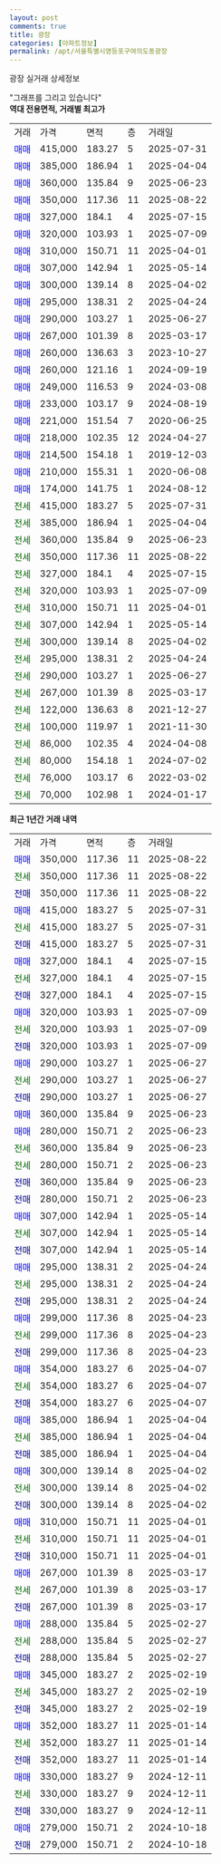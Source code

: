 ```yaml
---
layout: post
comments: true
title: 광장
categories: [아파트정보]
permalink: /apt/서울특별시영등포구여의도동광장
---
```


광장 실거래 상세정보

<script type="text/javascript">
  google.charts.load('current', {'packages':['line', 'corechart']});
  google.charts.setOnLoadCallback(drawChart);

  function drawChart() {
    var data = new google.visualization.DataTable();
    data.addColumn('date', '거래일');
    data.addColumn('number', "매매");
    data.addColumn('number', "전세");
    data.addColumn('number', "전매");

    data.addRows([[new Date(Date.parse("2025-08-22")), 350000, null, null], [new Date(Date.parse("2025-08-22")), null, 350000, null], [new Date(Date.parse("2025-08-22")), null, null, 350000], [new Date(Date.parse("2025-07-31")), 415000, null, null], [new Date(Date.parse("2025-07-31")), null, 415000, null], [new Date(Date.parse("2025-07-31")), null, null, 415000], [new Date(Date.parse("2025-07-15")), 327000, null, null], [new Date(Date.parse("2025-07-15")), null, 327000, null], [new Date(Date.parse("2025-07-15")), null, null, 327000], [new Date(Date.parse("2025-07-09")), 320000, null, null], [new Date(Date.parse("2025-07-09")), null, 320000, null], [new Date(Date.parse("2025-07-09")), null, null, 320000], [new Date(Date.parse("2025-06-27")), 290000, null, null], [new Date(Date.parse("2025-06-27")), null, 290000, null], [new Date(Date.parse("2025-06-27")), null, null, 290000], [new Date(Date.parse("2025-06-23")), 360000, null, null], [new Date(Date.parse("2025-06-23")), 280000, null, null], [new Date(Date.parse("2025-06-23")), null, 360000, null], [new Date(Date.parse("2025-06-23")), null, 280000, null], [new Date(Date.parse("2025-06-23")), null, null, 360000], [new Date(Date.parse("2025-06-23")), null, null, 280000], [new Date(Date.parse("2025-05-14")), 307000, null, null], [new Date(Date.parse("2025-05-14")), null, 307000, null], [new Date(Date.parse("2025-05-14")), null, null, 307000], [new Date(Date.parse("2025-04-24")), 295000, null, null], [new Date(Date.parse("2025-04-24")), null, 295000, null], [new Date(Date.parse("2025-04-24")), null, null, 295000], [new Date(Date.parse("2025-04-23")), 299000, null, null], [new Date(Date.parse("2025-04-23")), null, 299000, null], [new Date(Date.parse("2025-04-23")), null, null, 299000], [new Date(Date.parse("2025-04-07")), 354000, null, null], [new Date(Date.parse("2025-04-07")), null, 354000, null], [new Date(Date.parse("2025-04-07")), null, null, 354000], [new Date(Date.parse("2025-04-04")), 385000, null, null], [new Date(Date.parse("2025-04-04")), null, 385000, null], [new Date(Date.parse("2025-04-04")), null, null, 385000], [new Date(Date.parse("2025-04-02")), 300000, null, null], [new Date(Date.parse("2025-04-02")), null, 300000, null], [new Date(Date.parse("2025-04-02")), null, null, 300000], [new Date(Date.parse("2025-04-01")), 310000, null, null], [new Date(Date.parse("2025-04-01")), null, 310000, null], [new Date(Date.parse("2025-04-01")), null, null, 310000], [new Date(Date.parse("2025-03-17")), 267000, null, null], [new Date(Date.parse("2025-03-17")), null, 267000, null], [new Date(Date.parse("2025-03-17")), null, null, 267000], [new Date(Date.parse("2025-02-27")), 288000, null, null], [new Date(Date.parse("2025-02-27")), null, 288000, null], [new Date(Date.parse("2025-02-27")), null, null, 288000], [new Date(Date.parse("2025-02-19")), 345000, null, null], [new Date(Date.parse("2025-02-19")), null, 345000, null], [new Date(Date.parse("2025-02-19")), null, null, 345000], [new Date(Date.parse("2025-01-14")), 352000, null, null], [new Date(Date.parse("2025-01-14")), null, 352000, null], [new Date(Date.parse("2025-01-14")), null, null, 352000], [new Date(Date.parse("2024-12-11")), 330000, null, null], [new Date(Date.parse("2024-12-11")), null, 330000, null], [new Date(Date.parse("2024-12-11")), null, null, 330000], [new Date(Date.parse("2024-10-18")), 279000, null, null], [new Date(Date.parse("2024-10-18")), null, null, 279000]]);

    var options = {
      hAxis: {
        format: 'yyyy/MM/dd'
      },    
      lineWidth: 0,
      pointsVisible: true,    
      title: '최근 1년간 유형별 실거래가 분포',
      legend: { position: 'bottom' }
    };

    var formatter = new google.visualization.NumberFormat({pattern:'###,###'} );
    formatter.format(data, 1);
    formatter.format(data, 2);
    
    setTimeout(function() {
        var chart = new google.visualization.LineChart(document.getElementById('columnchart_material'));
        chart.draw(data, (options));
        document.getElementById('loading').style.display = 'none';
    }, 200);
  }
</script>


<div id="loading" style="z-index:20; display: block; margin-left: 0px">"그래프를 그리고 있습니다"</div>
<div id="columnchart_material" style="width: 95%; margin-left: 0px; display: block"></div>
<!-- contents start -->
<b>역대 전용면적, 거래별 최고가</b>
<table class="sortable">
    <tr>
      <td>거래</td>
      <td>가격</td>
      <td>면적</td>
      <td>층</td>
      <td>거래일</td>
    </tr>
        <tr>
          <td><a style="color: blue">매매</a></td>
          <td>415,000</td>
          <td>183.27</td>
          <td>5</td>
          <td>2025-07-31</td>
        </tr>            <tr>
          <td><a style="color: blue">매매</a></td>
          <td>385,000</td>
          <td>186.94</td>
          <td>1</td>
          <td>2025-04-04</td>
        </tr>            <tr>
          <td><a style="color: blue">매매</a></td>
          <td>360,000</td>
          <td>135.84</td>
          <td>9</td>
          <td>2025-06-23</td>
        </tr>            <tr>
          <td><a style="color: blue">매매</a></td>
          <td>350,000</td>
          <td>117.36</td>
          <td>11</td>
          <td>2025-08-22</td>
        </tr>            <tr>
          <td><a style="color: blue">매매</a></td>
          <td>327,000</td>
          <td>184.1</td>
          <td>4</td>
          <td>2025-07-15</td>
        </tr>            <tr>
          <td><a style="color: blue">매매</a></td>
          <td>320,000</td>
          <td>103.93</td>
          <td>1</td>
          <td>2025-07-09</td>
        </tr>            <tr>
          <td><a style="color: blue">매매</a></td>
          <td>310,000</td>
          <td>150.71</td>
          <td>11</td>
          <td>2025-04-01</td>
        </tr>            <tr>
          <td><a style="color: blue">매매</a></td>
          <td>307,000</td>
          <td>142.94</td>
          <td>1</td>
          <td>2025-05-14</td>
        </tr>            <tr>
          <td><a style="color: blue">매매</a></td>
          <td>300,000</td>
          <td>139.14</td>
          <td>8</td>
          <td>2025-04-02</td>
        </tr>            <tr>
          <td><a style="color: blue">매매</a></td>
          <td>295,000</td>
          <td>138.31</td>
          <td>2</td>
          <td>2025-04-24</td>
        </tr>            <tr>
          <td><a style="color: blue">매매</a></td>
          <td>290,000</td>
          <td>103.27</td>
          <td>1</td>
          <td>2025-06-27</td>
        </tr>            <tr>
          <td><a style="color: blue">매매</a></td>
          <td>267,000</td>
          <td>101.39</td>
          <td>8</td>
          <td>2025-03-17</td>
        </tr>            <tr>
          <td><a style="color: blue">매매</a></td>
          <td>260,000</td>
          <td>136.63</td>
          <td>3</td>
          <td>2023-10-27</td>
        </tr>            <tr>
          <td><a style="color: blue">매매</a></td>
          <td>260,000</td>
          <td>121.16</td>
          <td>1</td>
          <td>2024-09-19</td>
        </tr>            <tr>
          <td><a style="color: blue">매매</a></td>
          <td>249,000</td>
          <td>116.53</td>
          <td>9</td>
          <td>2024-03-08</td>
        </tr>            <tr>
          <td><a style="color: blue">매매</a></td>
          <td>233,000</td>
          <td>103.17</td>
          <td>9</td>
          <td>2024-08-19</td>
        </tr>            <tr>
          <td><a style="color: blue">매매</a></td>
          <td>221,000</td>
          <td>151.54</td>
          <td>7</td>
          <td>2020-06-25</td>
        </tr>            <tr>
          <td><a style="color: blue">매매</a></td>
          <td>218,000</td>
          <td>102.35</td>
          <td>12</td>
          <td>2024-04-27</td>
        </tr>            <tr>
          <td><a style="color: blue">매매</a></td>
          <td>214,500</td>
          <td>154.18</td>
          <td>1</td>
          <td>2019-12-03</td>
        </tr>            <tr>
          <td><a style="color: blue">매매</a></td>
          <td>210,000</td>
          <td>155.31</td>
          <td>1</td>
          <td>2020-06-08</td>
        </tr>            <tr>
          <td><a style="color: blue">매매</a></td>
          <td>174,000</td>
          <td>141.75</td>
          <td>1</td>
          <td>2024-08-12</td>
        </tr>        
        <tr>
              <td><a style="color: darkgreen">전세</a></td>
              <td>415,000</td>
              <td>183.27</td>
              <td>5</td>
              <td>2025-07-31</td>
            </tr>            <tr>
              <td><a style="color: darkgreen">전세</a></td>
              <td>385,000</td>
              <td>186.94</td>
              <td>1</td>
              <td>2025-04-04</td>
            </tr>            <tr>
              <td><a style="color: darkgreen">전세</a></td>
              <td>360,000</td>
              <td>135.84</td>
              <td>9</td>
              <td>2025-06-23</td>
            </tr>            <tr>
              <td><a style="color: darkgreen">전세</a></td>
              <td>350,000</td>
              <td>117.36</td>
              <td>11</td>
              <td>2025-08-22</td>
            </tr>            <tr>
              <td><a style="color: darkgreen">전세</a></td>
              <td>327,000</td>
              <td>184.1</td>
              <td>4</td>
              <td>2025-07-15</td>
            </tr>            <tr>
              <td><a style="color: darkgreen">전세</a></td>
              <td>320,000</td>
              <td>103.93</td>
              <td>1</td>
              <td>2025-07-09</td>
            </tr>            <tr>
              <td><a style="color: darkgreen">전세</a></td>
              <td>310,000</td>
              <td>150.71</td>
              <td>11</td>
              <td>2025-04-01</td>
            </tr>            <tr>
              <td><a style="color: darkgreen">전세</a></td>
              <td>307,000</td>
              <td>142.94</td>
              <td>1</td>
              <td>2025-05-14</td>
            </tr>            <tr>
              <td><a style="color: darkgreen">전세</a></td>
              <td>300,000</td>
              <td>139.14</td>
              <td>8</td>
              <td>2025-04-02</td>
            </tr>            <tr>
              <td><a style="color: darkgreen">전세</a></td>
              <td>295,000</td>
              <td>138.31</td>
              <td>2</td>
              <td>2025-04-24</td>
            </tr>            <tr>
              <td><a style="color: darkgreen">전세</a></td>
              <td>290,000</td>
              <td>103.27</td>
              <td>1</td>
              <td>2025-06-27</td>
            </tr>            <tr>
              <td><a style="color: darkgreen">전세</a></td>
              <td>267,000</td>
              <td>101.39</td>
              <td>8</td>
              <td>2025-03-17</td>
            </tr>            <tr>
              <td><a style="color: darkgreen">전세</a></td>
              <td>122,000</td>
              <td>136.63</td>
              <td>8</td>
              <td>2021-12-27</td>
            </tr>            <tr>
              <td><a style="color: darkgreen">전세</a></td>
              <td>100,000</td>
              <td>119.97</td>
              <td>1</td>
              <td>2021-11-30</td>
            </tr>            <tr>
              <td><a style="color: darkgreen">전세</a></td>
              <td>86,000</td>
              <td>102.35</td>
              <td>4</td>
              <td>2024-04-08</td>
            </tr>            <tr>
              <td><a style="color: darkgreen">전세</a></td>
              <td>80,000</td>
              <td>154.18</td>
              <td>1</td>
              <td>2024-07-02</td>
            </tr>            <tr>
              <td><a style="color: darkgreen">전세</a></td>
              <td>76,000</td>
              <td>103.17</td>
              <td>6</td>
              <td>2022-03-02</td>
            </tr>            <tr>
              <td><a style="color: darkgreen">전세</a></td>
              <td>70,000</td>
              <td>102.98</td>
              <td>1</td>
              <td>2024-01-17</td>
            </tr>        
    
</table>

<b>최근 1년간 거래 내역</b>

<table class="sortable">
    <tr>
      <td>거래</td>
      <td>가격</td>
      <td>면적</td>
      <td>층</td>
      <td>거래일</td>
    </tr>
    <tr>
      <td><a style="color: blue">매매</a></td>
      <td>350,000</td>
      <td>117.36</td>
      <td>11</td>
      <td>2025-08-22</td>
    </tr>          <tr>
      <td><a style="color: darkgreen">전세</a></td>
      <td>350,000</td>
      <td>117.36</td>
      <td>11</td>
      <td>2025-08-22</td>
    </tr>          <tr>
      <td><a style="color: darkblue">전매</a></td>
      <td>350,000</td>
      <td>117.36</td>
      <td>11</td>
      <td>2025-08-22</td>
    </tr>          <tr>
      <td><a style="color: blue">매매</a></td>
      <td>415,000</td>
      <td>183.27</td>
      <td>5</td>
      <td>2025-07-31</td>
    </tr>          <tr>
      <td><a style="color: darkgreen">전세</a></td>
      <td>415,000</td>
      <td>183.27</td>
      <td>5</td>
      <td>2025-07-31</td>
    </tr>          <tr>
      <td><a style="color: darkblue">전매</a></td>
      <td>415,000</td>
      <td>183.27</td>
      <td>5</td>
      <td>2025-07-31</td>
    </tr>          <tr>
      <td><a style="color: blue">매매</a></td>
      <td>327,000</td>
      <td>184.1</td>
      <td>4</td>
      <td>2025-07-15</td>
    </tr>          <tr>
      <td><a style="color: darkgreen">전세</a></td>
      <td>327,000</td>
      <td>184.1</td>
      <td>4</td>
      <td>2025-07-15</td>
    </tr>          <tr>
      <td><a style="color: darkblue">전매</a></td>
      <td>327,000</td>
      <td>184.1</td>
      <td>4</td>
      <td>2025-07-15</td>
    </tr>          <tr>
      <td><a style="color: blue">매매</a></td>
      <td>320,000</td>
      <td>103.93</td>
      <td>1</td>
      <td>2025-07-09</td>
    </tr>          <tr>
      <td><a style="color: darkgreen">전세</a></td>
      <td>320,000</td>
      <td>103.93</td>
      <td>1</td>
      <td>2025-07-09</td>
    </tr>          <tr>
      <td><a style="color: darkblue">전매</a></td>
      <td>320,000</td>
      <td>103.93</td>
      <td>1</td>
      <td>2025-07-09</td>
    </tr>          <tr>
      <td><a style="color: blue">매매</a></td>
      <td>290,000</td>
      <td>103.27</td>
      <td>1</td>
      <td>2025-06-27</td>
    </tr>          <tr>
      <td><a style="color: darkgreen">전세</a></td>
      <td>290,000</td>
      <td>103.27</td>
      <td>1</td>
      <td>2025-06-27</td>
    </tr>          <tr>
      <td><a style="color: darkblue">전매</a></td>
      <td>290,000</td>
      <td>103.27</td>
      <td>1</td>
      <td>2025-06-27</td>
    </tr>          <tr>
      <td><a style="color: blue">매매</a></td>
      <td>360,000</td>
      <td>135.84</td>
      <td>9</td>
      <td>2025-06-23</td>
    </tr>          <tr>
      <td><a style="color: blue">매매</a></td>
      <td>280,000</td>
      <td>150.71</td>
      <td>2</td>
      <td>2025-06-23</td>
    </tr>          <tr>
      <td><a style="color: darkgreen">전세</a></td>
      <td>360,000</td>
      <td>135.84</td>
      <td>9</td>
      <td>2025-06-23</td>
    </tr>          <tr>
      <td><a style="color: darkgreen">전세</a></td>
      <td>280,000</td>
      <td>150.71</td>
      <td>2</td>
      <td>2025-06-23</td>
    </tr>          <tr>
      <td><a style="color: darkblue">전매</a></td>
      <td>360,000</td>
      <td>135.84</td>
      <td>9</td>
      <td>2025-06-23</td>
    </tr>          <tr>
      <td><a style="color: darkblue">전매</a></td>
      <td>280,000</td>
      <td>150.71</td>
      <td>2</td>
      <td>2025-06-23</td>
    </tr>          <tr>
      <td><a style="color: blue">매매</a></td>
      <td>307,000</td>
      <td>142.94</td>
      <td>1</td>
      <td>2025-05-14</td>
    </tr>          <tr>
      <td><a style="color: darkgreen">전세</a></td>
      <td>307,000</td>
      <td>142.94</td>
      <td>1</td>
      <td>2025-05-14</td>
    </tr>          <tr>
      <td><a style="color: darkblue">전매</a></td>
      <td>307,000</td>
      <td>142.94</td>
      <td>1</td>
      <td>2025-05-14</td>
    </tr>          <tr>
      <td><a style="color: blue">매매</a></td>
      <td>295,000</td>
      <td>138.31</td>
      <td>2</td>
      <td>2025-04-24</td>
    </tr>          <tr>
      <td><a style="color: darkgreen">전세</a></td>
      <td>295,000</td>
      <td>138.31</td>
      <td>2</td>
      <td>2025-04-24</td>
    </tr>          <tr>
      <td><a style="color: darkblue">전매</a></td>
      <td>295,000</td>
      <td>138.31</td>
      <td>2</td>
      <td>2025-04-24</td>
    </tr>          <tr>
      <td><a style="color: blue">매매</a></td>
      <td>299,000</td>
      <td>117.36</td>
      <td>8</td>
      <td>2025-04-23</td>
    </tr>          <tr>
      <td><a style="color: darkgreen">전세</a></td>
      <td>299,000</td>
      <td>117.36</td>
      <td>8</td>
      <td>2025-04-23</td>
    </tr>          <tr>
      <td><a style="color: darkblue">전매</a></td>
      <td>299,000</td>
      <td>117.36</td>
      <td>8</td>
      <td>2025-04-23</td>
    </tr>          <tr>
      <td><a style="color: blue">매매</a></td>
      <td>354,000</td>
      <td>183.27</td>
      <td>6</td>
      <td>2025-04-07</td>
    </tr>          <tr>
      <td><a style="color: darkgreen">전세</a></td>
      <td>354,000</td>
      <td>183.27</td>
      <td>6</td>
      <td>2025-04-07</td>
    </tr>          <tr>
      <td><a style="color: darkblue">전매</a></td>
      <td>354,000</td>
      <td>183.27</td>
      <td>6</td>
      <td>2025-04-07</td>
    </tr>          <tr>
      <td><a style="color: blue">매매</a></td>
      <td>385,000</td>
      <td>186.94</td>
      <td>1</td>
      <td>2025-04-04</td>
    </tr>          <tr>
      <td><a style="color: darkgreen">전세</a></td>
      <td>385,000</td>
      <td>186.94</td>
      <td>1</td>
      <td>2025-04-04</td>
    </tr>          <tr>
      <td><a style="color: darkblue">전매</a></td>
      <td>385,000</td>
      <td>186.94</td>
      <td>1</td>
      <td>2025-04-04</td>
    </tr>          <tr>
      <td><a style="color: blue">매매</a></td>
      <td>300,000</td>
      <td>139.14</td>
      <td>8</td>
      <td>2025-04-02</td>
    </tr>          <tr>
      <td><a style="color: darkgreen">전세</a></td>
      <td>300,000</td>
      <td>139.14</td>
      <td>8</td>
      <td>2025-04-02</td>
    </tr>          <tr>
      <td><a style="color: darkblue">전매</a></td>
      <td>300,000</td>
      <td>139.14</td>
      <td>8</td>
      <td>2025-04-02</td>
    </tr>          <tr>
      <td><a style="color: blue">매매</a></td>
      <td>310,000</td>
      <td>150.71</td>
      <td>11</td>
      <td>2025-04-01</td>
    </tr>          <tr>
      <td><a style="color: darkgreen">전세</a></td>
      <td>310,000</td>
      <td>150.71</td>
      <td>11</td>
      <td>2025-04-01</td>
    </tr>          <tr>
      <td><a style="color: darkblue">전매</a></td>
      <td>310,000</td>
      <td>150.71</td>
      <td>11</td>
      <td>2025-04-01</td>
    </tr>          <tr>
      <td><a style="color: blue">매매</a></td>
      <td>267,000</td>
      <td>101.39</td>
      <td>8</td>
      <td>2025-03-17</td>
    </tr>          <tr>
      <td><a style="color: darkgreen">전세</a></td>
      <td>267,000</td>
      <td>101.39</td>
      <td>8</td>
      <td>2025-03-17</td>
    </tr>          <tr>
      <td><a style="color: darkblue">전매</a></td>
      <td>267,000</td>
      <td>101.39</td>
      <td>8</td>
      <td>2025-03-17</td>
    </tr>          <tr>
      <td><a style="color: blue">매매</a></td>
      <td>288,000</td>
      <td>135.84</td>
      <td>5</td>
      <td>2025-02-27</td>
    </tr>          <tr>
      <td><a style="color: darkgreen">전세</a></td>
      <td>288,000</td>
      <td>135.84</td>
      <td>5</td>
      <td>2025-02-27</td>
    </tr>          <tr>
      <td><a style="color: darkblue">전매</a></td>
      <td>288,000</td>
      <td>135.84</td>
      <td>5</td>
      <td>2025-02-27</td>
    </tr>          <tr>
      <td><a style="color: blue">매매</a></td>
      <td>345,000</td>
      <td>183.27</td>
      <td>2</td>
      <td>2025-02-19</td>
    </tr>          <tr>
      <td><a style="color: darkgreen">전세</a></td>
      <td>345,000</td>
      <td>183.27</td>
      <td>2</td>
      <td>2025-02-19</td>
    </tr>          <tr>
      <td><a style="color: darkblue">전매</a></td>
      <td>345,000</td>
      <td>183.27</td>
      <td>2</td>
      <td>2025-02-19</td>
    </tr>          <tr>
      <td><a style="color: blue">매매</a></td>
      <td>352,000</td>
      <td>183.27</td>
      <td>11</td>
      <td>2025-01-14</td>
    </tr>          <tr>
      <td><a style="color: darkgreen">전세</a></td>
      <td>352,000</td>
      <td>183.27</td>
      <td>11</td>
      <td>2025-01-14</td>
    </tr>          <tr>
      <td><a style="color: darkblue">전매</a></td>
      <td>352,000</td>
      <td>183.27</td>
      <td>11</td>
      <td>2025-01-14</td>
    </tr>          <tr>
      <td><a style="color: blue">매매</a></td>
      <td>330,000</td>
      <td>183.27</td>
      <td>9</td>
      <td>2024-12-11</td>
    </tr>          <tr>
      <td><a style="color: darkgreen">전세</a></td>
      <td>330,000</td>
      <td>183.27</td>
      <td>9</td>
      <td>2024-12-11</td>
    </tr>          <tr>
      <td><a style="color: darkblue">전매</a></td>
      <td>330,000</td>
      <td>183.27</td>
      <td>9</td>
      <td>2024-12-11</td>
    </tr>          <tr>
      <td><a style="color: blue">매매</a></td>
      <td>279,000</td>
      <td>150.71</td>
      <td>2</td>
      <td>2024-10-18</td>
    </tr>          <tr>
      <td><a style="color: darkblue">전매</a></td>
      <td>279,000</td>
      <td>150.71</td>
      <td>2</td>
      <td>2024-10-18</td>
    </tr>      </table>
<!-- contents end -->    

